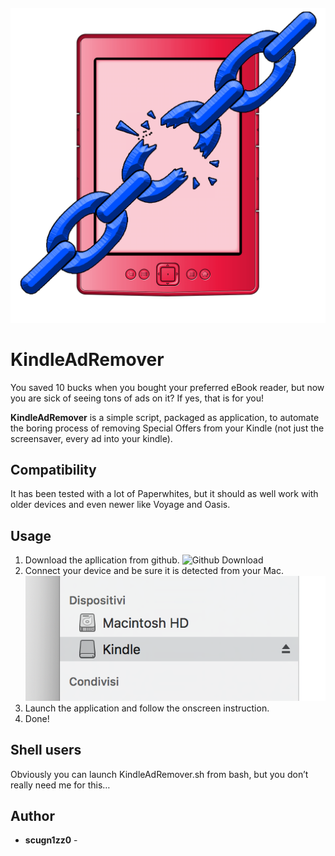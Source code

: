 ##### ![KindleAdRemover Icon](media/IconRGB.png)

KindleAdRemover
======================
You saved 10 bucks when you bought your preferred eBook reader, but now you are sick of seeing tons of ads on it? If yes, that is for you!

**KindleAdRemover** is a simple script, packaged as application, to automate the boring process of removing Special Offers from your Kindle (not just the screensaver, every ad into your kindle).

## Compatibility

It has been tested with a lot of Paperwhites, but it should as well work with older devices and even newer like Voyage and Oasis.

## Usage

1. Download the apllication from github.
![Github Download](media/?.png)
2. Connect your device and be sure it is detected from your Mac.
![Device detected](media/KindleConnected.png)
3. Launch the application and follow the onscreen instruction.
4. Done!

## Shell users

Obviously you can launch KindleAdRemover.sh from bash, but you don’t really need me for this…

## Author

* **scugn1zz0** -